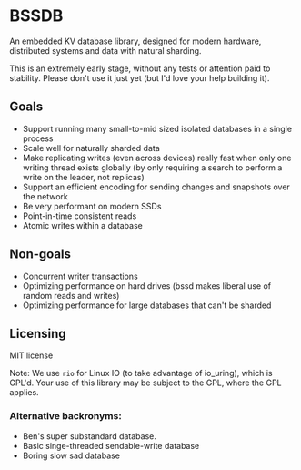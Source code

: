 # BSSDB

An embedded KV database library, designed for modern hardware, distributed systems and data with natural sharding.

This is an extremely early stage, without any tests or attention paid to stability. Please don't use it just yet (but I'd love your help building it).

## Goals

- Support running many small-to-mid sized isolated databases in a single process
- Scale well for naturally sharded data
- Make replicating writes (even across devices) really fast when only one writing thread exists globally (by only requiring a search to perform a write on the leader, not replicas)
- Support an efficient encoding for sending changes and snapshots over the network
- Be very performant on modern SSDs
- Point-in-time consistent reads
- Atomic writes within a database

## Non-goals

- Concurrent writer transactions
- Optimizing performance on hard drives (bssd makes liberal use of random reads and writes)
- Optimizing performance for large databases that can't be sharded

## Licensing

MIT license

Note: We use `rio` for Linux IO (to take advantage of io_uring), which is GPL'd.
Your use of this library may be subject to the GPL, where the GPL applies.

### Alternative backronyms:

- Ben's super substandard database.
- Basic singe-threaded sendable-write database
- Boring slow sad database
